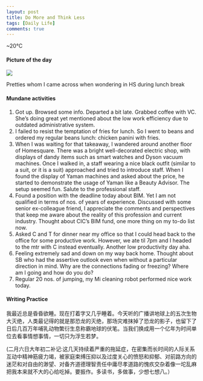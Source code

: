 ```yaml
---
layout: post
title: Do More and Think Less
tags: [Daily Life]
comments: true
---
```


~20°C

#### Picture of the day

![](https://cdn-images-1.medium.com/max/800/1*SXTOeenv4KwFkM2sEJmQ8g.jpeg)

Pretties whom I came across when wondering in HS during lunch break

#### Mundane activities

1.  Got up. Browsed some info. Departed a bit late. Grabbed coffee with VC. She’s doing great yet mentioned about the low work efficiency due to outdated administrative system.
2.  I failed to resist the temptation of fries for lunch. So I went to beans and ordered my regular beans lunch: chicken panini with fries.
3.  When I was waiting for that takeaway, I wandered around another floor of Homesquare. There was a bright well-decorated electric shop, with displays of dandy items such as smart watches and Dyson vacuum machines. Once I walked in, a staff wearing a nice black outfit (similar to a suit, or it is a suit) approached and tried to introduce staff. When I found the display of Yaman machines and asked about the price, he started to demonstrate the usage of Yaman like a Beauty Advisor. The setup seemed fun. Salute to the professional staff.
4.  Found a position with the deadline today about BIM. Yet I am not qualified in terms of nos. of years of experience. Discussed with some senior ex-colleague friend, I appreciate the comments and perspectives that keep me aware about the reality of this profession and current industry. Thought about CIC’s BIM fund, one more thing on my to-do list now.
5.  Asked C and T for dinner near my office so that I could head back to the office for some productive work. However, we ate til 7pm and I headed to the mtr with C instead eventually. Another low productivity day aha.
6.  Feeling extremely sad and down on my way back home. Thought about SB who had the assertive outlook even when without a particular direction in mind. Why are the connections fading or freezing? Where am I going and how do you do?
7.  Regular 20 nos. of jumping, my Mi cleaning robot performed nice work today.

#### Writing Practice

我最近总是昏昏欲睡。现在打着字又几乎睡着。今天听的广播讲地球上的五次生物大灭绝，人类最记得的就是那恐龙的灭绝，那场灾难抹掉了恐龙的影子，也留下了日后几百万年哺乳动物繁衍生息称霸地球的伏笔。当我们换成用一个亿年为时间单位去看事情想事情，一切只为浮生若梦。

(二月六日大年初二补记:这几天持续着严重的拖延症，在密集而长时间的人际关系互动中精神筋疲力竭，被家庭束缚压抑以及过度关心的愤怒和抑郁、对前路方向的迷茫和对自由的渺望、对备齐道德理智责任中庸尽孝道路的愧疚交杂着像一坨乱麻把我本来就不大的心给吃掉。要振作。多读书，多做事，少想七想八。）
